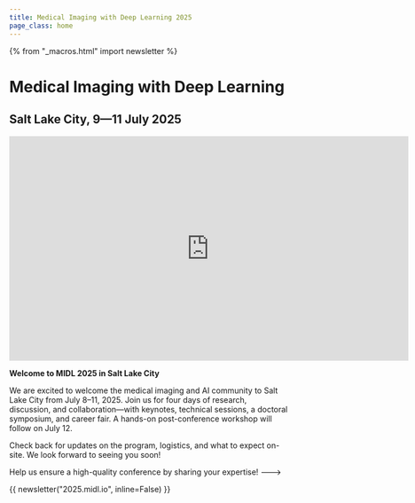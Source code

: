 ```yaml
---
title: Medical Imaging with Deep Learning 2025
page_class: home
---
```

{% from "_macros.html" import newsletter %}

# Medical Imaging with Deep Learning
## Salt Lake City, 9—11 July 2025

<!--<p class="primary-photo centered">
    <img alt="Utah" src="/images/midl-25-arches.jpg">
</p>-->

<div style="text-align: center;">
<iframe width="720" height="405" src="https://www.youtube.com/embed/TcsJES1UgjY?si=7RtXqwoe1je39725" title="MIDL 2025 at SLC" frameborder="0" allow="accelerometer; autoplay; clipboard-write; encrypted-media; gyroscope; picture-in-picture; web-share" referrerpolicy="strict-origin-when-cross-origin" allowfullscreen></iframe>
</div>

**Welcome to MIDL 2025 in Salt Lake City**

We are excited to welcome the medical imaging and AI community to Salt Lake City from July 8–11, 2025. Join us for four days of research, discussion, and collaboration—with keynotes, technical sessions, a doctoral symposium, and career fair. A hands-on post-conference workshop will follow on July 12.

Check back for updates on the program, logistics, and what to expect on-site. We look forward to seeing you soon!

<!--
### 📢 Reminder: Early Registration Ends May 18!

Take advantage of discounted rates by registering before May <s>15</s> 18. Don’t miss the opportunity to join MIDL 2025 at a reduced cost!
Please note that one registration covers one accepted paper, regardless of type (full or short paper). An exception applies for authors who are first authors on two papers. For details, please visit the [registration page](https://2025.midl.io/registration).
[Register Now →](https://2025.midl.io/registration)

--> 
<!--- ### Call for Reviewers and Area Chairs

We are seeking experts in medical imaging, AI, and deep learning to join the review panel and area chair team for MIDL 2025.

**Interested?** Please apply via this [form](https://forms.gle/79BQq68T2dK24Jhf8) 
<!--- by **October 21st, 2024**. --->

Help us ensure a high-quality conference by sharing your expertise!
--->

{{ newsletter("2025.midl.io", inline=False) }}
